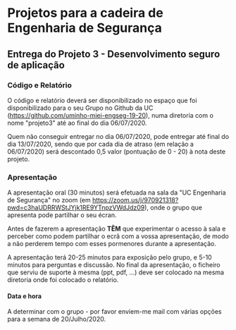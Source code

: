 # Projetos para a cadeira de Engenharia de Segurança

## Entrega do Projeto 3 - Desenvolvimento seguro de aplicação

### Código e Relatório

O código e relatório deverá ser disponibilizado no espaço que foi disponibilizado para o seu Grupo no Github da UC (https://github.com/uminho-miei-engseg-19-20), numa diretoria com o nome "projeto3" até ao final do dia 06/07/2020.

Quem não conseguir entregar no dia 06/07/2020, pode entregar até final do dia 13/07/2020, sendo que por cada dia de atraso (em relação a 06/07/2020) será descontado 0,5 valor (pontuação de 0 - 20) à nota deste projeto.



### Apresentação

A apresentação oral (30 minutos) será efetuada na sala da "UC Engenharia de Segurança" no zoom (em https://zoom.us/j/970921318?pwd=c3haUDRRWStJYjk1RE9YTnpzVWdJdz09), onde o grupo que apresenta pode partilhar o seu écran.

Antes de fazerem a apresentação **TÊM** que experimentar o acesso à sala e perceber como podem partilhar o ecrã com a vossa apresentação, de modo a não perderem tempo com esses pormenores durante a apresentação.

A apresentação terá 20-25 minutos para exposição pelo grupo, e 5-10 minutos para perguntas e discussão. No final da apresentação, o ficheiro que serviu de suporte à mesma (ppt, pdf, ...) deve ser colocado na mesma diretoria onde foi colocado o relatório.


#### Data e hora


A determinar com o grupo - por favor enviem-me mail com várias opções para a semana de 20/Julho/2020.
